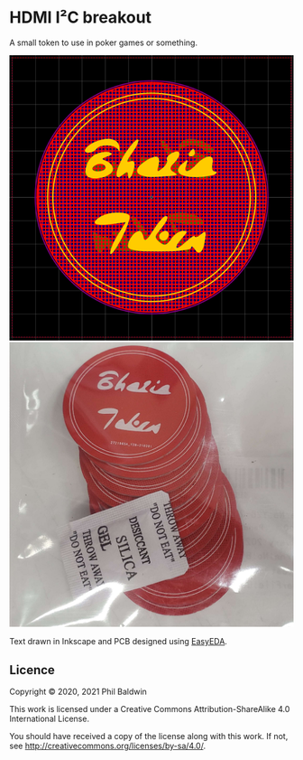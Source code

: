 # HDMI I²C breakout

A small token to use in poker games or something.

![Design capture](./Capture.png)
![Board photo](./board-photo.jpg)

Text drawn in Inkscape and PCB designed using [EasyEDA](https://easyeda.com/).

## Licence

Copyright © 2020, 2021 Phil Baldwin

This work is licensed under a Creative Commons Attribution-ShareAlike 4.0 International License.

You should have received a copy of the license along with this work. If not, see <http://creativecommons.org/licenses/by-sa/4.0/>.
